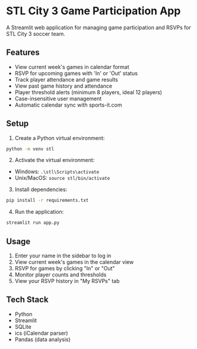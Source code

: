 # STL City 3 Game Participation App

A Streamlit web application for managing game participation and RSVPs for STL City 3 soccer team.

## Features

- View current week's games in calendar format
- RSVP for upcoming games with 'In' or 'Out' status
- Track player attendance and game results
- View past game history and attendance
- Player threshold alerts (minimum 8 players, ideal 12 players)
- Case-insensitive user management
- Automatic calendar sync with sports-it.com

## Setup

1. Create a Python virtual environment:
```bash
python -m venv stl
```

2. Activate the virtual environment:
- Windows: `.\stl\Scripts\activate`
- Unix/MacOS: `source stl/bin/activate`

3. Install dependencies:
```bash
pip install -r requirements.txt
```

4. Run the application:
```bash
streamlit run app.py
```

## Usage

1. Enter your name in the sidebar to log in
2. View current week's games in the calendar view
3. RSVP for games by clicking "In" or "Out"
4. Monitor player counts and thresholds
5. View your RSVP history in "My RSVPs" tab

## Tech Stack

- Python
- Streamlit
- SQLite
- ics (iCalendar parser)
- Pandas (data analysis)